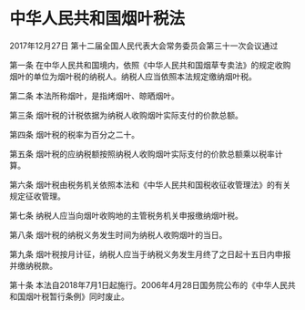 # 中华人民共和国烟叶税法

2017年12月27日 第十二届全国人民代表大会常务委员会第三十一次会议通过

第一条 在中华人民共和国境内，依照《中华人民共和国烟草专卖法》的规定收购烟叶的单位为烟叶税的纳税人。纳税人应当依照本法规定缴纳烟叶税。

第二条 本法所称烟叶，是指烤烟叶、晾晒烟叶。

第三条 烟叶税的计税依据为纳税人收购烟叶实际支付的价款总额。

第四条 烟叶税的税率为百分之二十。

第五条 烟叶税的应纳税额按照纳税人收购烟叶实际支付的价款总额乘以税率计算。

第六条 烟叶税由税务机关依照本法和《中华人民共和国税收征收管理法》的有关规定征收管理。

第七条 纳税人应当向烟叶收购地的主管税务机关申报缴纳烟叶税。

第八条 烟叶税的纳税义务发生时间为纳税人收购烟叶的当日。

第九条 烟叶税按月计征，纳税人应当于纳税义务发生月终了之日起十五日内申报并缴纳税款。

第十条 本法自2018年7月1日起施行。2006年4月28日国务院公布的《中华人民共和国烟叶税暂行条例》同时废止。

